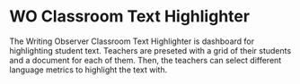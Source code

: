# WO Classroom Text Highlighter

The Writing Observer Classroom Text Highlighter is dashboard for highlighting student text.
Teachers are preseted with a grid of their students and a document for each of them.
Then, the teachers can select different language metrics to highlight the text with.
